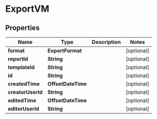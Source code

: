

# ExportVM


## Properties

Name | Type | Description | Notes
------------ | ------------- | ------------- | -------------
**format** | **ExportFormat** |  |  [optional]
**reportId** | **String** |  |  [optional]
**templateId** | **String** |  |  [optional]
**id** | **String** |  |  [optional]
**createdTime** | **OffsetDateTime** |  |  [optional]
**creatorUserId** | **String** |  |  [optional]
**editedTime** | **OffsetDateTime** |  |  [optional]
**editorUserId** | **String** |  |  [optional]



